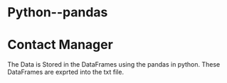 # Python--pandas
# Contact Manager
The Data is Stored in the DataFrames using the pandas in python.
These DataFrames are exprted into the txt file.
